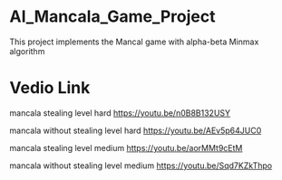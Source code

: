 # AI_Mancala_Game_Project
This project implements the Mancal game with alpha-beta Minmax algorithm

# Vedio Link

mancala stealing level hard
https://youtu.be/n0B8B132USY

mancala without stealing level hard
https://youtu.be/AEv5p64JUC0

mancala stealing level medium
https://youtu.be/aorMMt9cEtM

mancala without stealing level medium
https://youtu.be/Sqd7KZkThpo